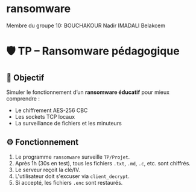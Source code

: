 # ransomware
Membre du groupe 10:
BOUCHAKOUR Nadir 
IMADALI Belakcem

# 🛡️ TP – Ransomware pédagogique
 
## 🎯 Objectif
 
Simuler le fonctionnement d’un **ransomware éducatif** pour mieux comprendre :
 
- Le chiffrement AES-256 CBC
- Les sockets TCP locaux
- La surveillance de fichiers et les minuteurs
 
## ⚙️ Fonctionnement
 
1. Le programme `ransomware` surveille `TP/Projet`.
2. Après 1h (30s en test), tous les fichiers `.txt`, `.md`, `.c`, etc. sont chiffrés.
3. Le serveur reçoit la clé/IV.
4. L'utilisateur doit s'excuser via `client_decrypt`.
5. Si accepté, les fichiers `.enc` sont restaurés.
